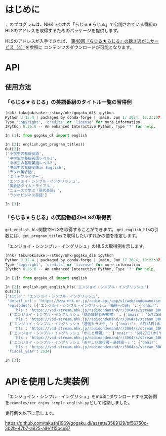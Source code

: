 # はじめに

このプログラムは、NHKラジオの「らじる★らじる」で公開されている番組の
HLSのアドレスを取得するためのパッケージを提供します。

HLSのアドレスが入手できれば、
[第48回『らじる★らじる』の聴き逃がしサービス（4）](https://gihyo.jp/article/2023/04/zoku-gansiki-0048?summary)を参照に
コンテンツのダウンロードが可能となります。

# API 

## 使用方法

### 「らじる★らじる」の英語番組のタイトル一覧の習得例

```python
(nhk) taku@okisuke:~/study/nhk/gogaku_dl$ ipython
Python 3.12.4 | packaged by conda-forge | (main, Jun 17 2024, 10:23:07) [GCC 12.3.0]
Type 'copyright', 'credits' or 'license' for more information
IPython 8.26.0 -- An enhanced Interactive Python. Type '?' for help.

In [1]: from gogaku_dl import english

In [2]: english.get_program_titles()
Out[2]: 
['小学生の基礎英語',
 '中学生の基礎英語レベル1',
 '中学生の基礎英語レベル2',
 '中高生の基礎英語in English',
 'ラジオ英会話',
 'ボキャブライダー',
 'エンジョイ・シンプル・イングリッシュ',
 '英会話タイムトライアル',
 'ニュースで学ぶ「現代英語」',
 'ラジオビジネス英語']

In [3]: 

```
### 「らじる★らじる」の英語番組のHLSの取得例

`get_english_hls`関数でHLSを取得することができます。
`get_english_hls`の引数には、`get_program_titles`で取得したいずれかの値を指定します。

「エンジョイ・シンンプル・イングリシュ」のHLSの取得例を示します。

```python
(nhk) taku@okisuke:~/study/nhk/gogaku_dl$ ipython
Python 3.12.4 | packaged by conda-forge | (main, Jun 17 2024, 10:23:07) [GCC 12.3.0]
Type 'copyright', 'credits' or 'license' for more information
IPython 8.26.0 -- An enhanced Interactive Python. Type '?' for help.

In [1]: from gogaku_dl import english

In [2]: english.get_english_hls('エンジョイ・シンプル・イングリッシュ')
Out[2]: 
{'title': 'エンジョイ・シンプル・イングリッシュ',
 'detail_url': 'https://www.nhk.or.jp/radio-api/app/v1/web/ondemand/series?site_id=3064&corner_site_id=01',
 'episodes': [{'エンジョイ・シンプル・イングリッシュ「箱根への道」': {'onair': '6月24日(月)午前9:10放送',
    'hls': 'https://vod-stream.nhk.jp/radioondemand/r/3064/s/stream_3064_fee6e512960579b4ded0ba5db73d54ec/index.m3u8'}},
  {'エンジョイ・シンプル・イングリッシュ「詰め放題＆腕相撲」': {'onair': '6月25日(火)午前9:10放送',
    'hls': 'https://vod-stream.nhk.jp/radioondemand/r/3064/s/stream_3064_31d8db87f7b54acbd4cc746ef76f4297/index.m3u8'}},
  {'エンジョイ・シンプル・イングリッシュ「通信カラオケ」': {'onair': '6月26日(水)午前9:10放送',
    'hls': 'https://vod-stream.nhk.jp/radioondemand/r/3064/s/stream_3064_19af8a39defb5ea74ca89f2a6c4728e7/index.m3u8'}},
  {'エンジョイ・シンプル・イングリッシュ「かにと母親」': {'onair': '6月27日(木)午前9:10放送',
    'hls': 'https://vod-stream.nhk.jp/radioondemand/r/3064/s/stream_3064_1889cf1c4ab7913625f8eb972d9f41bf/index.m3u8'}},
  {'エンジョイ・シンプル・イングリッシュ「あやしい旅行者－最終話－」': {'onair': '6月28日(金)午前9:10放送',
    'hls': 'https://vod-stream.nhk.jp/radioondemand/r/3064/s/stream_3064_7231a97605445389cedfeed0c5aa3d2d/index.m3u8'}}],
 'fiscal_year': 2024}

In [3]: 


```

# APIを使用した実装例

「エンジョイン・シンプル・イングリシュ」をmp3にダウンロードする実装例
を`examples/rec_enjoy_simple_english.py`として格納しました。

実行例を以下に示します。

https://github.com/takushi1969/gogaku_dl/assets/3589129/bf56750c-3b2b-47b7-a925-a9e1f15bce87






